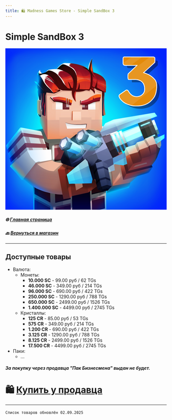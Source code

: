 ```yaml
---
title: 🛍️ Madness Games Store - Simple SandBox 3
---
```


# Simple SandBox 3

![MGSssb3logo](https://github.com/GamzeeChert/gamzeechert.github.io/blob/main/_madnessgamesstore%2F_pictures%2FMGSssb3logo.png?raw=true)

##### 🌐 [Главная страница](./index.md)
##### 🔙 [Вернуться в магазин](./MGSMain.md)

- - - - -

## Доступные товары

 - Валюта:
   - Монеты:
     - **10.000 SC** - 99.00 руб / 62 TGs
     - **46.000 SC** - 349.00 руб / 214 TGs
     - **96.000 SC** - 690.00 руб / 422 TGs
     - **250.000 SC** - 1290.00 руб / 788 TGs
     - **650.000 SC** - 2499.00 руб / 1526 TGs
     - **1.400.000 SC** - 4499.00 руб / 2745 TGs
   - Кристаллы:
     - **125 CR** - 85.00 руб / 53 TGs
     - **575 CR** - 349.00 руб / 214 TGs
     - **1.200 CR** - 690.00 руб / 422 TGs
     - **3.125 CR** - 1290.00 руб / 788 TGs
     - **8.125 CR** - 2499.00 руб / 1526 TGs
     - **17.500 CR** - 4499.00 руб / 2745 TGs
 - Паки:
   - ...

##### За покупку через продавца "Пак Бизнесмена" выдан не будет. 

# 🛍️ [Купить у продавца](https://t.me/m/SvEAzEGNYWUy)

- - - - -

`Список товаров обновлён 02.09.2025`